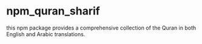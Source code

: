 # npm_quran_sharif
this npm package provides a comprehensive collection of the Quran in both English and Arabic translations.

